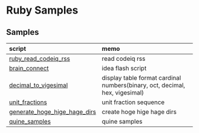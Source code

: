 # Ruby Samples
## Samples

|script|memo|
|:--|:--|
|[ruby_read_codeiq_rss](ruby_read_codeiq_rss)|read codeiq rss|
|[brain_connect](brain_connect)|idea flash script|
|[decimal_to_vigesimal](decimal_to_vigesimal)|display table format cardinal numbers(binary, oct, decimal, hex, vigesimal)|
|[unit_fractions](unit_fractions)|unit fraction sequence|
|[generate_hoge_hige_hage_dirs](generate_hoge_hige_hage_dirs)|create hoge hige hage dirs|
|[quine_samples](quine_samples)|quine samples|
